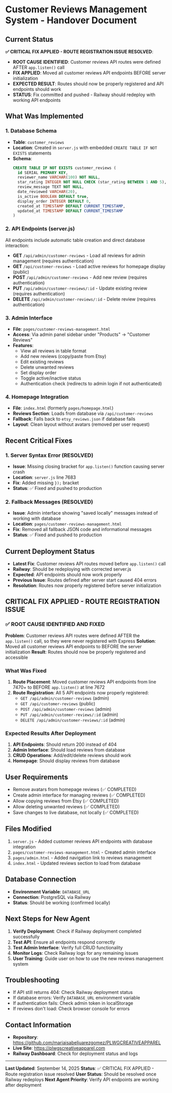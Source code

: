 # Customer Reviews Management System - Handover Document

## Current Status
**✅ CRITICAL FIX APPLIED - ROUTE REGISTRATION ISSUE RESOLVED**: 
- **ROOT CAUSE IDENTIFIED**: Customer reviews API routes were defined AFTER `app.listen()` call
- **FIX APPLIED**: Moved all customer reviews API endpoints BEFORE server initialization
- **EXPECTED RESULT**: Routes should now be properly registered and API endpoints should work
- **STATUS**: Fix committed and pushed - Railway should redeploy with working API endpoints

## What Was Implemented

### 1. Database Schema
- **Table**: `customer_reviews`
- **Location**: Created in `server.js` with embedded `CREATE TABLE IF NOT EXISTS` statements
- **Schema**:
  ```sql
  CREATE TABLE IF NOT EXISTS customer_reviews (
    id SERIAL PRIMARY KEY,
    reviewer_name VARCHAR(100) NOT NULL,
    star_rating INTEGER NOT NULL CHECK (star_rating BETWEEN 1 AND 5),
    review_message TEXT NOT NULL,
    date_reviewed VARCHAR(20),
    is_active BOOLEAN DEFAULT true,
    display_order INTEGER DEFAULT 0,
    created_at TIMESTAMP DEFAULT CURRENT_TIMESTAMP,
    updated_at TIMESTAMP DEFAULT CURRENT_TIMESTAMP
  )
  ```

### 2. API Endpoints (server.js)
All endpoints include automatic table creation and direct database interaction:

- **GET** `/api/admin/customer-reviews` - Load all reviews for admin management (requires authentication)
- **GET** `/api/customer-reviews` - Load active reviews for homepage display (public)
- **POST** `/api/admin/customer-reviews` - Add new review (requires authentication)
- **PUT** `/api/admin/customer-reviews/:id` - Update existing review (requires authentication)
- **DELETE** `/api/admin/customer-reviews/:id` - Delete review (requires authentication)

### 3. Admin Interface
- **File**: `pages/customer-reviews-management.html`
- **Access**: Via admin panel sidebar under "Products" → "Customer Reviews"
- **Features**:
  - View all reviews in table format
  - Add new reviews (copy/paste from Etsy)
  - Edit existing reviews
  - Delete unwanted reviews
  - Set display order
  - Toggle active/inactive status
  - Authentication check (redirects to admin login if not authenticated)

### 4. Homepage Integration
- **File**: `index.html` (formerly `pages/homepage.html`)
- **Reviews Section**: Loads from database via `/api/customer-reviews`
- **Fallback**: Falls back to `etsy_reviews.json` if database fails
- **Layout**: Clean layout without avatars (removed per user request)

## Recent Critical Fixes

### 1. Server Syntax Error (RESOLVED)
- **Issue**: Missing closing bracket for `app.listen()` function causing server crash
- **Location**: `server.js` line 7683
- **Fix**: Added missing `});` bracket
- **Status**: ✅ Fixed and pushed to production

### 2. Fallback Messages (RESOLVED)
- **Issue**: Admin interface showing "saved locally" messages instead of working with database
- **Location**: `pages/customer-reviews-management.html`
- **Fix**: Removed all fallback JSON code and informational messages
- **Status**: ✅ Fixed and pushed to production

## Current Deployment Status
- **Latest Fix**: Customer reviews API routes moved before `app.listen()` call
- **Railway**: Should be redeploying with corrected server.js
- **Expected**: API endpoints should now work properly
- **Previous Issue**: Routes defined after server start caused 404 errors
- **Resolution**: Routes now properly registered before server initialization

## CRITICAL FIX APPLIED - ROUTE REGISTRATION ISSUE

### ✅ **ROOT CAUSE IDENTIFIED AND FIXED**
**Problem**: Customer reviews API routes were defined AFTER the `app.listen()` call, so they were never registered with Express
**Solution**: Moved all customer reviews API endpoints to BEFORE the server initialization
**Result**: Routes should now be properly registered and accessible

### **What Was Fixed**
1. **Route Placement**: Moved customer reviews API endpoints from line 7470+ to BEFORE `app.listen()` at line 7672
2. **Route Registration**: All 5 API endpoints now properly registered:
   - `GET /api/admin/customer-reviews` (admin)
   - `GET /api/customer-reviews` (public)
   - `POST /api/admin/customer-reviews` (admin)
   - `PUT /api/admin/customer-reviews/:id` (admin)
   - `DELETE /api/admin/customer-reviews/:id` (admin)

### **Expected Results After Deployment**
1. **API Endpoints**: Should return 200 instead of 404
2. **Admin Interface**: Should load reviews from database
3. **CRUD Operations**: Add/edit/delete reviews should work
4. **Homepage**: Should display reviews from database

## User Requirements
- Remove avatars from homepage reviews (✅ COMPLETED)
- Create admin interface for managing reviews (✅ COMPLETED)
- Allow copying reviews from Etsy (✅ COMPLETED)
- Allow deleting unwanted reviews (✅ COMPLETED)
- Save changes to live database, not locally (✅ COMPLETED)

## Files Modified
1. `server.js` - Added customer reviews API endpoints with database integration
2. `pages/customer-reviews-management.html` - Created admin interface
3. `pages/admin.html` - Added navigation link to reviews management
4. `index.html` - Updated reviews section to load from database

## Database Connection
- **Environment Variable**: `DATABASE_URL`
- **Connection**: PostgreSQL via Railway
- **Status**: Should be working (confirmed locally)

## Next Steps for New Agent
1. **Verify Deployment**: Check if Railway deployment completed successfully
2. **Test API**: Ensure all endpoints respond correctly
3. **Test Admin Interface**: Verify full CRUD functionality
4. **Monitor Logs**: Check Railway logs for any remaining issues
5. **User Training**: Guide user on how to use the new reviews management system

## Troubleshooting
- If API still returns 404: Check Railway deployment status
- If database errors: Verify `DATABASE_URL` environment variable
- If authentication fails: Check admin token in localStorage
- If reviews don't load: Check browser console for errors

## Contact Information
- **Repository**: https://github.com/mariaisabeljuarezgomez/PLWGCREATIVEAPPAREL
- **Live Site**: https://plwgscreativeapparel.com
- **Railway Dashboard**: Check for deployment status and logs

---
**Last Updated**: September 14, 2025
**Status**: ✅ CRITICAL FIX APPLIED - Route registration issue resolved
**User Status**: Should be resolved once Railway redeploys
**Next Agent Priority**: Verify API endpoints are working after deployment
